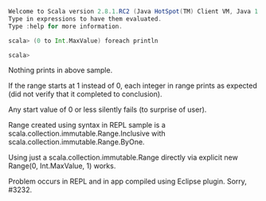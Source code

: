 ```scala
Welcome to Scala version 2.8.1.RC2 (Java HotSpot(TM) Client VM, Java 1.6.0_21).
Type in expressions to have them evaluated.
Type :help for more information.

scala> (0 to Int.MaxValue) foreach println

scala>
```

Nothing prints in above sample.

If the range starts at 1 instead of 0, each integer in range prints as expected (did not verify that it completed to conclusion).

Any start value of 0 or less silently fails (to surprise of user).

Range created using syntax in REPL sample is a scala.collection.immutable.Range.Inclusive with scala.collection.immutable.Range.ByOne.

Using just a scala.collection.immutable.Range directly via explicit new Range(0, Int.MaxValue, 1) works.

Problem occurs in REPL and in app compiled using Eclipse plugin.
Sorry, #3232.
